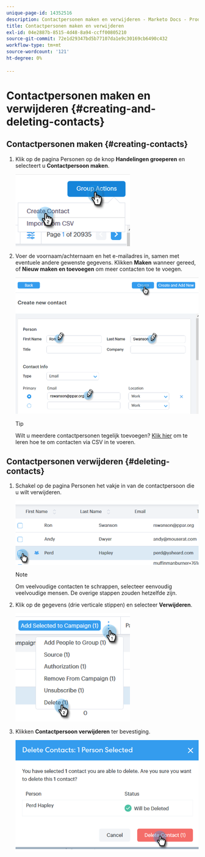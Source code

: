 ```yaml
---
unique-page-id: 14352516
description: Contactpersonen maken en verwijderen - Marketo Docs - Productdocumentatie
title: Contactpersonen maken en verwijderen
exl-id: 04e2887b-8515-4d48-8a94-ccff00805210
source-git-commit: 72e1d29347bd5b77107da1e9c30169cb6490c432
workflow-type: tm+mt
source-wordcount: '121'
ht-degree: 0%

---
```


# Contactpersonen maken en verwijderen {#creating-and-deleting-contacts}

## Contactpersonen maken {#creating-contacts}

1. Klik op de pagina Personen op de knop **Handelingen groeperen** en selecteert u **Contactpersoon maken**.

   ![](assets/one-2.png)

1. Voer de voornaam/achternaam en het e-mailadres in, samen met eventuele andere gewenste gegevens. Klikken **Maken** wanneer gereed, of **Nieuw maken en toevoegen** om meer contacten toe te voegen.

   ![](assets/two-2.png)

   >[!TIP]
   >
   >Wilt u meerdere contactpersonen tegelijk toevoegen? [Klik hier](/help/marketo/product-docs/marketo-sales-connect/people/managing-contacts/import-contacts-via-csv.md) om te leren hoe te om contacten via CSV in te voeren.

## Contactpersonen verwijderen {#deleting-contacts}

1. Schakel op de pagina Personen het vakje in van de contactpersoon die u wilt verwijderen.

   ![](assets/three-2.png)

   >[!NOTE]
   >
   >Om veelvoudige contacten te schrappen, selecteer eenvoudig veelvoudige mensen. De overige stappen zouden hetzelfde zijn.

1. Klik op de gegevens (drie verticale stippen) en selecteer **Verwijderen**.

   ![](assets/four-2.png)

1. Klikken **Contactpersoon verwijderen** ter bevestiging.

   ![](assets/five-2.png)
